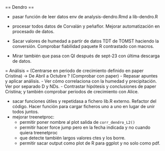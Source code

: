 == Dendro ==
- pasar función de leer datos env de analysis-dendro.Rmd a lib-dendro.R

- procesar todos datos de Corvalán y peñaflor. Mejorar automatización en procesado de datos.

- Sacar valores de humedad a partir de datos TDT de TOMST haciendo la conversión. Comprobar fiabilidad paquete R contrastado con macros.

- Mirar también que pasa con QI después de sept-23 con última descarga de datos.

= Análisis =
(Centrarse en periodo de crecimiento definido en paper Cristina) -> De Abril a Octubre ? (Comprobar con paper)
	- Repasar apuntes y aplicar análisis.
	- Ver cómo correlaciona con la humedad y precipitación. Ver por separado D y NDs.
	- Contrastar hipótesis y conclusiones de paper Cristina; y también comprobar periodos de crecimiento con Alice.
- sacar funciones útiles y repetidasa a fichero lib.R externo. Refactor del código. Hacer función para cargar ficheros uno a uno en lugar de unir todos juntos.
- mejorar treenetproc:
	* permitir poner nombre al plot salida de `corr_dendro_L2()`
	* permitir hacer force jump pero en la fecha indicada y no cuando quiera treenetproc
	* que detecte también largos valores ctes y los borre.
	* permitir sacar output como plot de R para ggplot y no solo como pdf.
	

